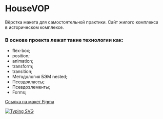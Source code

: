 # HouseVOP

Вёрстка макета для самостоятельной практики. Сайт жилого комплекса в историческом комплексе.

### В основе проекта лежат такие технологии как:
* flex-box;
* position;
* animation;
* transform;
* transition;
* Методология БЭМ nested;
* Псевдоклассы;
* Псевдоэлементы;
* Forms;

[Ссылка на макет Figma](https://www.figma.com/file/Ve6M509gOsboPUJ2faem3W/Templates-8.-More-on-Figma.info-Copy)

[![Typing SVG](https://readme-typing-svg.demolab.com?font=Fira+Code&duration=1000&pause=500&color=02FF47&background=000000&multiline=true&width=300&height=60&lines=%D0%96%D0%B8%D0%BB%D0%BE%D0%B9+%D0%BA%D0%BE%D0%BC%D0%BF%D0%BB%D0%B5%D0%BA%D1%81+HouseVOP;by+Vladislav+Romanov)](https://git.io/typing-svg)